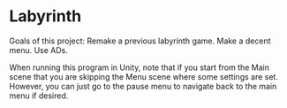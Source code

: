 
# Labyrinth
Goals of this project:
Remake a previous labyrinth game.
Make a decent menu.
Use ADs.

When running this program in Unity, note that if you start from the Main scene that you are skipping the Menu scene where some settings are set. However, you can just go to the pause menu to navigate back to the main menu if desired.
